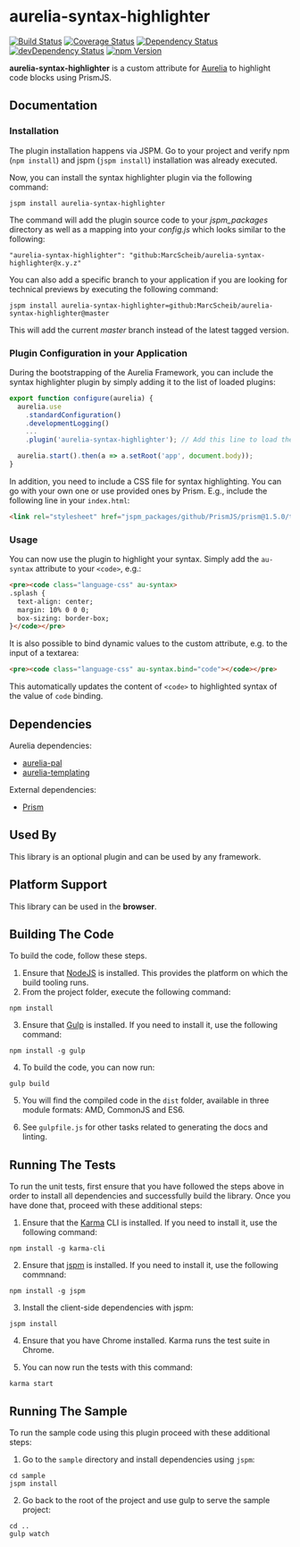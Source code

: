 # aurelia-syntax-highlighter

[![Build Status](https://travis-ci.org/MarcScheib/aurelia-syntax-highlighter.svg?branch=master)](https://travis-ci.org/MarcScheib/aurelia-syntax-highlighter) 
[![Coverage Status](https://coveralls.io/repos/github/MarcScheib/aurelia-syntax-highlighter/badge.svg?branch=master)](https://coveralls.io/github/MarcScheib/aurelia-syntax-highlighter?branch=master)
[![Dependency Status](https://img.shields.io/david/MarcScheib/aurelia-syntax-highlighter.svg)](https://david-dm.org/MarcScheib/aurelia-syntax-highlighter)
[![devDependency Status](https://img.shields.io/david/dev/MarcScheib/aurelia-syntax-highlighter.svg)](https://david-dm.org/MarcScheib/aurelia-syntax-highlighter?type=dev)
[![npm Version](https://img.shields.io/npm/v/aurelia-syntax-highlighter.svg)](https://www.npmjs.com/package/aurelia-syntax-highlighter)

**aurelia-syntax-highlighter** is a custom attribute for [Aurelia](http://www.aurelia.io/) to highlight code blocks using PrismJS.

## Documentation

### Installation

The plugin installation happens via JSPM. Go to your project and verify npm (```npm install```) and jspm (```jspm install```) installation was already executed.

Now, you can install the syntax highlighter plugin via the following command:

```
jspm install aurelia-syntax-highlighter
```

The command will add the plugin source code to your _jspm_packages_ directory as well as a mapping into your _config.js_ which looks similar to the following:

```
"aurelia-syntax-highlighter": "github:MarcScheib/aurelia-syntax-highlighter@x.y.z"
```

You can also add a specific branch to your application if you are looking for technical previews by executing the following command:

```
jspm install aurelia-syntax-highlighter=github:MarcScheib/aurelia-syntax-highlighter@master
```

This will add the current _master_ branch instead of the latest tagged version.

### Plugin Configuration in your Application

During the bootstrapping of the Aurelia Framework, you can include the syntax highlighter plugin by simply adding it to the list of loaded plugins:

```javascript
export function configure(aurelia) {
  aurelia.use
    .standardConfiguration()
    .developmentLogging()
    ...
    .plugin('aurelia-syntax-highlighter'); // Add this line to load the plugin

  aurelia.start().then(a => a.setRoot('app', document.body));
}
```

In addition, you need to include a CSS file for syntax highlighting. You can go with your own one or use provided ones by Prism. E.g., include the following line in your ```index.html```:

```html
<link rel="stylesheet" href="jspm_packages/github/PrismJS/prism@1.5.0/themes/prism.css">
```

### Usage

You can now use the plugin to highlight your syntax. Simply add the ```au-syntax``` attribute to your ```<code>```, e.g.:

```html
<pre><code class="language-css" au-syntax>
.splash {
  text-align: center;
  margin: 10% 0 0 0;
  box-sizing: border-box;
}</code></pre>
```

It is also possible to bind dynamic values to the custom attribute, e.g. to the input of a textarea:

```html
<pre><code class="language-css" au-syntax.bind="code"></code></pre>
```

This automatically updates the content of `<code>` to highlighted syntax of the value of `code` binding.

## Dependencies

Aurelia dependencies:

* [aurelia-pal](https://github.com/aurelia/pal)
* [aurelia-templating](https://github.com/aurelia/templating)

External dependencies:

* [Prism](https://github.com/PrismJS/prism)

## Used By

This library is an optional plugin and can be used by any framework.

## Platform Support

This library can be used in the **browser**.

## Building The Code

To build the code, follow these steps.

1. Ensure that [NodeJS](http://nodejs.org/) is installed. This provides the platform on which the build tooling runs.
2. From the project folder, execute the following command:

  ```shell
  npm install
  ```
3. Ensure that [Gulp](http://gulpjs.com/) is installed. If you need to install it, use the following command:

  ```shell
  npm install -g gulp
  ```
4. To build the code, you can now run:

  ```shell
  gulp build
  ```
5. You will find the compiled code in the `dist` folder, available in three module formats: AMD, CommonJS and ES6.

6. See `gulpfile.js` for other tasks related to generating the docs and linting.

## Running The Tests

To run the unit tests, first ensure that you have followed the steps above in order to install all dependencies and successfully build the library. Once you have done that, proceed with these additional steps:

1. Ensure that the [Karma](http://karma-runner.github.io/) CLI is installed. If you need to install it, use the following command:

  ```shell
  npm install -g karma-cli
  ```
2. Ensure that [jspm](http://jspm.io/) is installed. If you need to install it, use the following commnand:

  ```shell
  npm install -g jspm
  ```
3. Install the client-side dependencies with jspm:

  ```shell
  jspm install
  ```
4. Ensure that you have Chrome installed. Karma runs the test suite in Chrome.

5. You can now run the tests with this command:

  ```shell
  karma start
  ```

## Running The Sample

To run the sample code using this plugin proceed with these additional steps:

1. Go to the `sample` directory and install dependencies using `jspm`:

  ```shell
  cd sample
  jspm install
  ```
2. Go back to the root of the project and use gulp to serve the sample project:

  ```shell
  cd ..
  gulp watch
  ```
